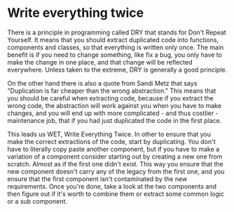 # Write everything twice

There is a principle in programming called DRY that stands for Don't Repeat Yourself. It means that you should extract duplicated code into functions, components and classes, so that everything is written only once. The main benefit is if you need to change something, like fix a bug, you only have to make the change in one place, and that change will be reflected everywhere. Unless taken to the extreme, DRY is generally a good principle.

On the other hand there is also a quote from Sandi Metz that says "Duplication is far cheaper than the wrong abstraction." This means that you should be careful when extracting code, because if you extract the wrong code, the abstraction will work against you when you have to make changes, and you will end up with more complicated - and thus costlier - maintenance job, that if you had just duplicated the code in the first place.

This leads us WET, Write Everything Twice. In other to ensure that you make the correct extractions of the code, start by duplicating. You don't have to literally copy paste another component, but if you have to make a variation of a component consider starting out by creating a new one from scratch. Almost as if the first one didn't exist. This way you ensure that the new component doesn't carry any of the legacy from the first one, and you ensure that the first component isn't contaminated by the new requirements. Once you're done, take a look at the two components and then figure out if it's worth to combine them or extract some common logic or a sub component.

